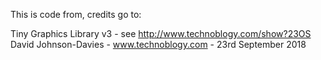 This is code from, credits go to:

Tiny Graphics Library v3 - see http://www.technoblogy.com/show?23OS
David Johnson-Davies - www.technoblogy.com - 23rd September 2018
